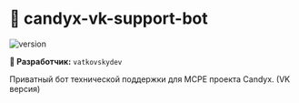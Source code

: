 # 🍭 candyx-vk-support-bot

![version](https://img.shields.io/badge/Release-v0.3.7%20%22FUCK%22-blue)

**👤 Разработчик:** `vatkovskydev`  
 

Приватный бот технической поддержки для MCPE проекта Candyx. (VK версия)
